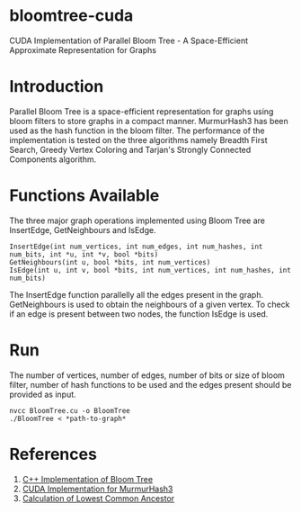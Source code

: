 # bloomtree-cuda
CUDA Implementation of Parallel Bloom Tree - A Space-Efficient Approximate Representation for Graphs 

# Introduction
Parallel Bloom Tree is a space-efficient representation for graphs using bloom filters to store graphs in a compact
manner. MurmurHash3 has been used as the hash function in the bloom filter. The performance of the implementation is tested on the three algorithms
namely Breadth First Search, Greedy Vertex Coloring and Tarjan's Strongly Connected Components algorithm.

# Functions Available
The three major graph operations implemented using Bloom Tree are InsertEdge, GetNeighbours and IsEdge. 
```
InsertEdge(int num_vertices, int num_edges, int num_hashes, int num_bits, int *u, int *v, bool *bits)
GetNeighbours(int u, bool *bits, int num_vertices)
IsEdge(int u, int v, bool *bits, int num_vertices, int num_hashes, int num_bits)
```
The InsertEdge function parallelly all the edges present in the graph. GetNeighbours is used to obtain the neighbours of a given vertex. To check if an edge is present between two nodes, the function IsEdge is used.

# Run

The number of vertices, number of edges, number of bits or size of bloom filter, number of hash functions to be used and the edges present should be provided as input.

```
nvcc BloomTree.cu -o BloomTree
./BloomTree < *path-to-graph*
```

# References
1. [C++ Implementation of Bloom Tree](https://github.com/Kavitha-G/bloomtree) <br>
2. [CUDA Implementation for MurmurHash3](https://github.com/armon/cuda-hll) <br>
3. [Calculation of Lowest Common Ancestor](https://www.researchgate.net/publication/295186423_Properties_of_the_Lowest_Common_Ancestor_in_a_Complete_Binary_Tree)
